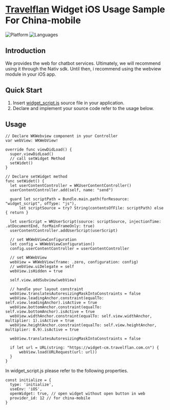 # [Travelflan](https://www.travelflan.com/) Widget iOS Usage Sample For China-mobile
![Platform](https://img.shields.io/badge/platform-iOS-orange.svg)
![Languages](https://img.shields.io/badge/language-Objective--C%20%7C%20Swift-orange.svg)

## Introduction

We provides the web for chatbot services.
Ultimately, we will recommend using it through the Nativ sdk.
Until then, i recommend using the webview module in your iOS app.

## Quick Start

1. Insert [widget_script.js](https://github.com/TravelFlanDev/ChinaMobileIOSSample/blob/master/ChinaMobileIOSSample/widget_script.js) source file in your application.
2. Declare and implement your source code refer to the usage below.

## Usage
```
// Declare WKWebview component in your Controller
var webView: WKWebView!

override func viewDidLoad() {
  super.viewDidLoad()
  // call setWidget Method
  setWidet()
}

// Declare setWidget method
func setWidet() {
  let userContentController = WKUserContentController()
  userContentController.add(self, name: "send")
  
  guard let scriptPath = Bundle.main.path(forResource: "widget_script", ofType: "js"),
      let scriptSource = try? String(contentsOfFile: scriptPath) else { return }
  
  let userScript = WKUserScript(source: scriptSource, injectionTime: .atDocumentEnd, forMainFrameOnly: true)
  userContentController.addUserScript(userScript)
  
  // set WKWebViewConfiguration
  let config = WKWebViewConfiguration()
  config.userContentController = userContentController
  
  // set WKWebView
  webView = WKWebView(frame: .zero, configuration: config)
  // webView.uiDelegate = self
  webView.isHidden = true
  
  self.view.addSubview(webView)
  
  // handle your layout constraint
  webView.translatesAutoresizingMaskIntoConstraints = false
  webView.leadingAnchor.constraint(equalTo: self.view.leadingAnchor).isActive = true
  webView.bottomAnchor.constraint(equalTo: self.view.bottomAnchor).isActive = true
  webView.widthAnchor.constraint(equalTo: self.view.widthAnchor, multiplier: 1).isActive = true
  webView.heightAnchor.constraint(equalTo: self.view.heightAnchor, multiplier: 0.9).isActive = true
  
  webView.translatesAutoresizingMaskIntoConstraints = false
  
  if let url = URL(string: "https://widget-cm.travelflan.com.cn") {
      webView.load(URLRequest(url: url))
  }
}
```

In widget_script.js please refer to the following properties.
```
const initialize = {
  type: 'initialize',
  useEnv: 'iOS',
  openWidget: true, // open widget without open button in web
  provider_id: 12 // for china-mobile
}
```
